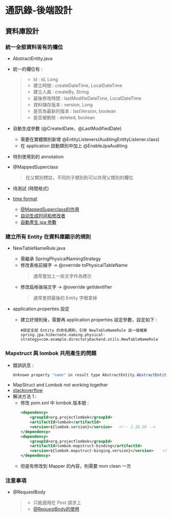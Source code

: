 # 通訊錄-後端設計

## 資料庫設計

### 統一全部資料皆有的欄位
- AbstractEntity.java
- 統一的欄位有 :
  >- id : id, Long
  >- 建立時間 : createDateTime, LocalDateTime
  >- 建立人員 : createBy, String
  >- 最後修改時間 : lastModifieDateTime, LocalDateTime
  >- 資料儲存版本 : version, Long
  >- 是否為最新的版本 : lastVersion, boolean
  >- 是否被刪除 : deleted, boolean
- 自動生成參數 (@CreatedDate、@LastModifiedDate)   
  - 需要在實體類別新增 @EntityListeners(AuditingEntityListener.class)
  - 在 application 啟動類別中加上 @EnableJpaAuditing

- 特別使用到的 annotation
- @MappedSuperclass
  > 在父類別標註，不同的子類別則可以共用父類別的欄位
  >

- 待測試 (時間格式) 
- [time format](https://github.com/Frank0321/softleader-training-course/blob/master/2021/Q3/spring-web-jpa/demo-web-jpa/src/main/java/tw/com/softleader/demoweb/DemoWebJpaApplication.java)

  - [@MappedSuperclass的作用](https://www.cnblogs.com/zouhong/p/13450688.html)
  - [自动生成时间和修改者](https://www.jianshu.com/p/14cb69646195)
  - [自動產生 jpa 參數](https://ithelp.ithome.com.tw/articles/10273243?sc=iThomeR)
### 建立所有 Entity 在資料庫顯示的規則
- NewTableNameRule.java
  - 需繼承 SpringPhysicalNamingStrategy
  - 修改表格前綴字   -> @override toPhysicalTableName
    > 通常會加上一些文字作為標示
  - 修改扁格後端文字 -> @override getIdentifier
    > 通常會把最後的 Entity 字眼拿掉

- application.properties 設定
  - 建立好規則後，需要再 application.properties 設定參數，設定如下 :
    ```
    #設定全部 Entity 的命名規則，引用 NewTableNameRule 這一個檔案
    spring.jpa.hibernate.naming.physical-strategy=com.example.directorybackend.utils.NewTableNameRule
    ```
### Mapstruct 與 lombok 共用產生的問題
- 錯誤訊息 :
  ```java
  Unknown property "name" in result type AbstractEntity.AbstractEntityBuilder<?,?>. Did you mean "null"?
  ```
- MapStruct and Lombok not working together
- [stackoverflow](https://stackoverflow.com/questions/47676369/mapstruct-and-lombok-not-working-together/47684351)
- 解決方法 1 :
  - 修改 pom.xml 中 lombok 版本號 : 
    ```xml
    <dependency>
        <groupId>org.projectlombok</groupId>
        <artifactId>lombok</artifactId>
        <version>${lombok.version}</version>   <!-- 1.18.20 -->
    </dependency>
    <dependency>
        <groupId>org.projectlombok</groupId>
        <artifactId>lombok-mapstruct-binding</artifactId>
        <version>${lombok.mapstruct-binging.version}</version>    <!-- 0.2.0 -->
    </dependency>
    ```
  - 但是有修改到 Mapper 的內容，則需要 mvn clean 一次  
  


### 注意事項
- @RequestBody
  >- 只能適用在 Post 請求上
  >- [@RequestBody的使用](https://www.cnblogs.com/east7/p/13939235.html)
